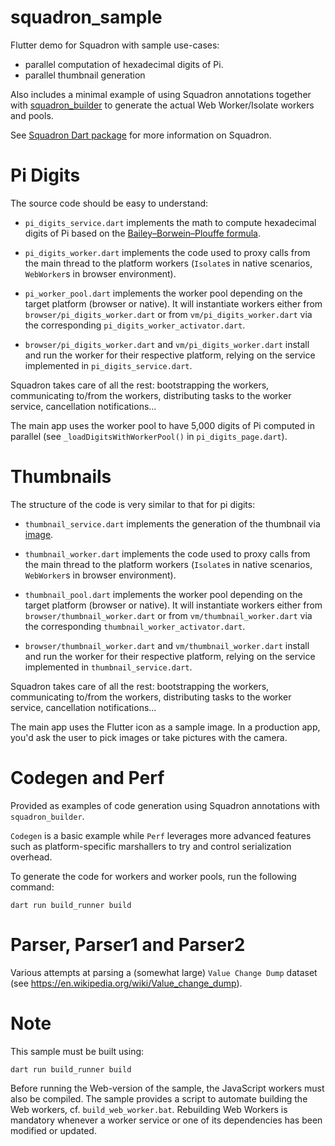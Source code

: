 # squadron_sample

Flutter demo for Squadron with sample use-cases:
* parallel computation of hexadecimal digits of Pi.
* parallel thumbnail generation

Also includes a minimal example of using Squadron annotations together with [squadron_builder](https://pub.dev/packages/squadron_builder) to generate the actual Web Worker/Isolate workers and pools.

See [Squadron Dart package](https://pub.dev/packages/squadron) for more information on Squadron.

# Pi Digits

The source code should be easy to understand:

* `pi_digits_service.dart` implements the math to compute hexadecimal digits of Pi based on the [Bailey–Borwein–Plouffe formula](https://en.wikipedia.org/wiki/Bailey%E2%80%93Borwein%E2%80%93Plouffe_formula).

* `pi_digits_worker.dart` implements the code used to proxy calls from the main thread to the platform workers (`Isolate`s in native scenarios, `WebWorker`s in browser environment).

* `pi_worker_pool.dart` implements the worker pool depending on the target platform (browser or native). It will instantiate workers either from `browser/pi_digits_worker.dart` or from `vm/pi_digits_worker.dart` via the corresponding `pi_digits_worker_activator.dart`.

* `browser/pi_digits_worker.dart` and `vm/pi_digits_worker.dart` install and run the worker for their respective platform, relying on the service implemented in `pi_digits_service.dart`.

Squadron takes care of all the rest: bootstrapping the workers, communicating to/from the workers, distributing tasks to the worker service, cancellation notifications...

The main app uses the worker pool to have 5,000 digits of Pi computed in parallel (see `_loadDigitsWithWorkerPool()` in `pi_digits_page.dart`).

# Thumbnails

The structure of the code is very similar to that for pi digits:

* `thumbnail_service.dart` implements the generation of the thumbnail via [image](https://pub.dev/packages/image).

* `thumbnail_worker.dart` implements the code used to proxy calls from the main thread to the platform workers (`Isolate`s in native scenarios, `WebWorker`s in browser environment).

* `thumbnail_pool.dart` implements the worker pool depending on the target platform (browser or native). It will instantiate workers either from `browser/thumbnail_worker.dart` or from `vm/thumbnail_worker.dart` via the corresponding `thumbnail_worker_activator.dart`.

* `browser/thumbnail_worker.dart` and `vm/thumbnail_worker.dart` install and run the worker for their respective platform, relying on the service implemented in `thumbnail_service.dart`.

Squadron takes care of all the rest: bootstrapping the workers, communicating to/from the workers, distributing tasks to the worker service, cancellation notifications...

The main app uses the Flutter icon as a sample image. In a production app, you'd ask the user to pick images or take pictures with the camera.

# Codegen and Perf

Provided as examples of code generation using Squadron annotations with `squadron_builder`.

`Codegen` is a basic example while `Perf` leverages more advanced features such as platform-specific marshallers to try and control serialization overhead.

To generate the code for workers and worker pools, run the following command:

```
dart run build_runner build
```

# Parser, Parser1 and Parser2

Various attempts at parsing a (somewhat large) `Value Change Dump` dataset (see https://en.wikipedia.org/wiki/Value_change_dump). 

# Note

This sample must be built using:

```
dart run build_runner build
```

Before running the Web-version of the sample, the JavaScript workers must also be compiled. The sample provides a script to automate building the Web workers, cf. `build_web_worker.bat`. Rebuilding Web Workers is mandatory whenever a worker service or one of its dependencies has been modified or updated.
